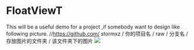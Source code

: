 # FloatViewT
This will be a useful demo for a project ,if somebody want to design like following picture.
//https://github.com/ stormxz / 你的项目名 / raw / 分支名 / 存放图片的文件夹 / 该文件夹下的图片
![](https://github.com/stormxz/FloatViewT/raw/master/raw/picOne.png)
